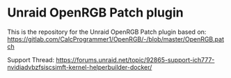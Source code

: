 # Unraid OpenRGB Patch plugin

This is the repository for the Unraid OpenRGB Patch plugin based on: https://gitlab.com/CalcProgrammer1/OpenRGB/-/blob/master/OpenRGB.patch

Support Thread: https://forums.unraid.net/topic/92865-support-ich777-nvidiadvbzfsiscsimft-kernel-helperbuilder-docker/
